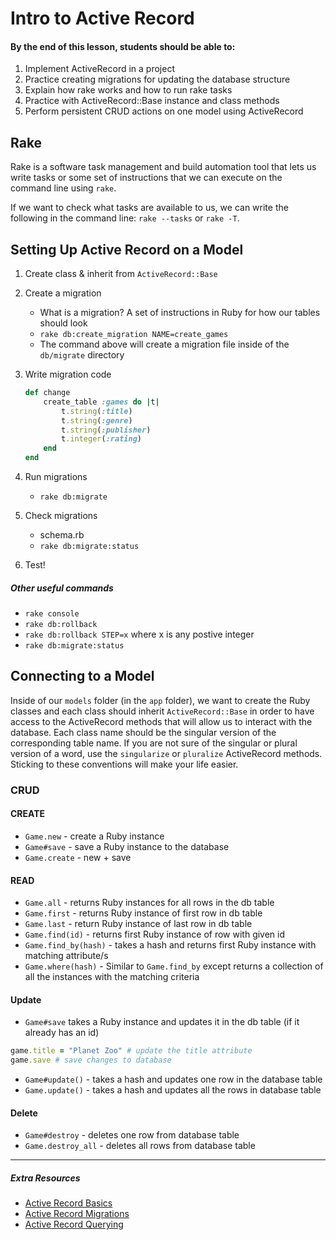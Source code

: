 # Intro to Active Record

#### By the end of this lesson, students should be able to:
1. Implement ActiveRecord in a project
2. Practice creating migrations for updating the database structure
3. Explain how rake works and how to run rake tasks
4. Practice with ActiveRecord::Base instance and class methods
5. Perform persistent CRUD actions on one model using ActiveRecord


 
## Rake

Rake is a software task management and build automation tool that lets us write tasks or some set of instructions that we can execute on the command line using `rake`.

If we want to check what tasks are available to us, we can write the following in the command line:
`rake --tasks` or `rake -T`.

## Setting Up Active Record on a Model

1. Create class & inherit from `ActiveRecord::Base`
2. Create a migration
    - What is a migration? A set of instructions in Ruby for how our tables should look
    - `rake db:create_migration NAME=create_games`
    - The command above will create a migration file inside of the `db/migrate` directory
3. Write migration code
    ```Ruby
    def change
        create_table :games do |t|
            t.string(:title)
            t.string(:genre)
            t.string(:publisher)
            t.integer(:rating)
        end
    end
    ```
4. Run migrations
    - `rake db:migrate`

5. Check migrations
    - schema.rb
    - `rake db:migrate:status`

6. Test!


##### Other useful commands

* `rake console`
* `rake db:rollback`
* `rake db:rollback STEP=x` where x is any postive integer
* `rake db:migrate:status`


## Connecting to a Model

Inside of our `models` folder (in the `app` folder), we want to create the Ruby classes and each class should inherit `ActiveRecord::Base` in order to have access to the ActiveRecord methods that will allow us to interact with the database. Each class name should be the singular version of the corresponding table name. If you are not sure of the singular or plural version of a word, use the `singularize` or `pluralize` ActiveRecord methods. Sticking to these conventions will make your life easier. 

### CRUD
#### CREATE
 * `Game.new` - create a Ruby instance
 * `Game#save` - save a Ruby instance to the database
 * `Game.create` - new + save

 #### READ
 * `Game.all` - returns Ruby instances for all rows in the db table
 * `Game.first` - returns Ruby instance of first row in db table
 * `Game.last` - return Ruby instance of last row in db table
 * `Game.find(id)` - returns first Ruby instance of row with given id
 * `Game.find_by(hash)` -  takes a hash and returns first Ruby instance with matching attribute/s
 *  `Game.where(hash)` - Similar to `Game.find_by` except returns a collection of all the instances with the matching criteria

 #### Update
 * `Game#save` takes a Ruby instance and updates it in the db table (if it already has an id) 
 ```Ruby
 game.title = "Planet Zoo" # update the title attribute   
game.save # save changes to database 
```

* `Game#update()` - takes a hash and updates one row in the database table
* `Game.update()` - takes a hash and updates all the rows in database table

#### Delete
* `Game#destroy` - deletes one row from database table
* `Game.destroy_all` - deletes all rows from database table


____

##### Extra Resources

* [Active Record Basics](https://guides.rubyonrails.org/active_record_basics.html)
* [Active Record Migrations](https://guides.rubyonrails.org/active_record_migrations.html)
* [Active Record Querying](https://guides.rubyonrails.org/active_record_querying.html)